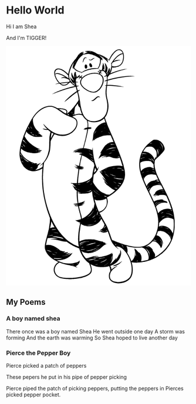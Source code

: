 # Hello World
Hi I am Shea

And I'm TIGGER!

![Tigger](Tigger.png)

## My Poems

### A boy named shea

There once was a boy named Shea
He went outside one day
A storm was forming
And the earth was warming
So Shea hoped to live another day

### Pierce the Pepper Boy

Pierce picked a patch of peppers

These pepers he put in his pipe of pepper picking

Pierce piped the patch of picking peppers, putting the peppers in Pierces picked pepper pocket.